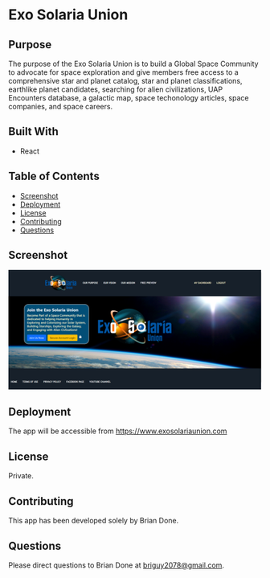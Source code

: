 # Exo Solaria Union

## Purpose 
The purpose of the Exo Solaria Union is to build a Global Space Community to advocate for space exploration and give members free access to a comprehensive star and planet catalog, star and planet classifications, earthlike planet candidates, searching for alien civilizations, UAP Encounters database, a galactic map, space techonology articles, space companies, and space careers.

## Built With
* React

## Table of Contents
* [Screenshot](#screenshot)
* [Deployment](#deployment)
* [License](#license)
* [Contributing](#contributing)
* [Questions](#questions)

## Screenshot
![Alt Exo Solaria Union Homepage Screenshot](https://github.com/bdoneq7/exo-solaria-union/blob/main/assets/images/screenshot.PNG?raw=true "Exo Solaria Union Homepage Screenshot")

## Deployment 

The app will be accessible from https://www.exosolariaunion.com

## License 
Private.

## Contributing 
This app has been developed solely by Brian Done.

## Questions
Please direct questions to Brian Done at briguy2078@gmail.com. 
